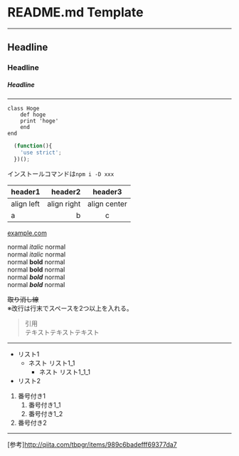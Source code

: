 # README.md Template
***
## Headline
### Headline
##### Headline
***

    class Hoge
        def hoge
        print 'hoge'
        end
    end

```javascript
  (function(){
    'use strict';
  })();
```

インストールコマンドは`npm i -D xxx`

|header1|header2|header3|
|:--|--:|:--:|
|align left|align right|align center|
|a|b|c|

[example.com](https://www.example.com/)

normal *italic* normal  
normal _italic_ normal  
normal **bold** normal  
normal __bold__ normal  
normal ***bold*** normal  
normal ___bold___ normal

~~取り消し線~~  
※改行は行末でスペースを2つ以上を入れる。  

>引用  
>テキストテキストテキスト

---
- リスト1
  - ネスト リスト1_1
    - ネスト リスト1_1_1
- リスト2

1. 番号付き1
    1. 番号付き1_1
    1. 番号付き1_2
1. 番号付き2
---
[参考]http://qiita.com/tbpgr/items/989c6badefff69377da7
